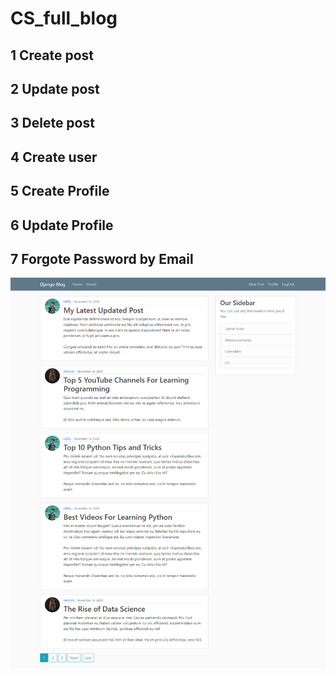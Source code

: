 # CS_full_blog


## 1 Create post
## 2 Update post
## 3 Delete post
## 4 Create user
## 5 Create Profile
## 6 Update Profile
## 7 Forgote Password by Email

<img src="./csblog.png" />

